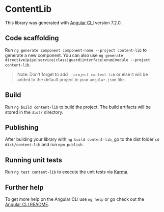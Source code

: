 # ContentLib

This library was generated with [Angular CLI](https://github.com/angular/angular-cli) version 7.2.0.

## Code scaffolding

Run `ng generate component component-name --project content-lib` to generate a new component. You can also use `ng generate directive|pipe|service|class|guard|interface|enum|module --project content-lib`.
> Note: Don't forget to add `--project content-lib` or else it will be added to the default project in your `angular.json` file. 

## Build

Run `ng build content-lib` to build the project. The build artifacts will be stored in the `dist/` directory.

## Publishing

After building your library with `ng build content-lib`, go to the dist folder `cd dist/content-lib` and run `npm publish`.

## Running unit tests

Run `ng test content-lib` to execute the unit tests via [Karma](https://karma-runner.github.io).

## Further help

To get more help on the Angular CLI use `ng help` or go check out the [Angular CLI README](https://github.com/angular/angular-cli/blob/master/README.md).
